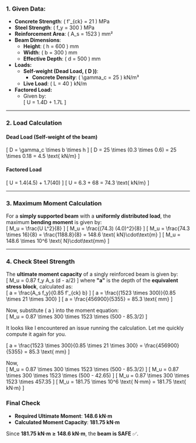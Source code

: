 ### **1. Given Data:**  
- **Concrete Strength**: \( f'_{ck} = 21 \) MPa  
- **Steel Strength**: \( f_y = 300 \) MPa  
- **Reinforcement Area**: \( A_s = 1523 \) mm²  
- **Beam Dimensions**:  
  - **Height**: \( h = 600 \) mm  
  - **Width**: \( b = 300 \) mm  
  - **Effective Depth**: \( d = 500 \) mm  
- **Loads:**  
  - **Self-weight (Dead Load, \( D \))**:  
    - **Concrete Density**: \( \gamma_c = 25 \) kN/m³  
  - **Live Load**: \( L = 40 \) kN/m  
- **Factored Load:**  
  - Given by:  
    \[
    U = 1.4D + 1.7L
    \]

---

### **2. Load Calculation**  
#### **Dead Load (Self-weight of the beam)**  
\[
D = \gamma_c \times b \times h
\]
\[
D = 25 \times (0.3 \times 0.6) = 25 \times 0.18 = 4.5 \text{ kN/m}
\]

#### **Factored Load**  
\[
U = 1.4(4.5) + 1.7(40)
\]
\[
U = 6.3 + 68 = 74.3 \text{ kN/m}
\]

---

### **3. Maximum Moment Calculation**  
For a **simply supported beam** with a **uniformly distributed load**, the maximum **bending moment** is given by:  
\[
M_u = \frac{U L^2}{8}
\]
\[
M_u = \frac{(74.3) (4.0)^2}{8}
\]
\[
M_u = \frac{74.3 \times 16}{8} = \frac{1188.8}{8} = 148.6 \text{ kN}\cdot\text{m}
\]
\[
M_u = 148.6 \times 10^6 \text{ N}\cdot\text{mm}
\]

---

### **4. Check Steel Strength**  
The **ultimate moment capacity** of a singly reinforced beam is given by:  
\[
M_u = 0.87 f_y A_s (d - a/2)
\]
where **"a"** is the depth of the **equivalent stress block**, calculated as:  
\[
a = \frac{A_s f_y}{0.85 f'_{ck} b}
\]
\[
a = \frac{(1523 \times 300)}{0.85 \times 21 \times 300}
\]
\[
a = \frac{456900}{5355} = 85.3 \text{ mm}
\]

Now, substitute \( a \) into the moment equation:  
\[
M_u = 0.87 \times 300 \times 1523 \times (500 - 85.3/2)
\]

It looks like I encountered an issue running the calculation. Let me quickly compute it again for you.  

\[
a = \frac{1523 \times 300}{0.85 \times 21 \times 300} = \frac{456900}{5355} = 85.3 \text{ mm}
\]

Now,  
\[
M_u = 0.87 \times 300 \times 1523 \times (500 - 85.3/2)
\]
\[
M_u = 0.87 \times 300 \times 1523 \times (500 - 42.65)
\]
\[
M_u = 0.87 \times 300 \times 1523 \times 457.35
\]
\[
M_u = 181.75 \times 10^6 \text{ N·mm} = 181.75 \text{ kN·m}
\]

### **Final Check**  
- **Required Ultimate Moment**: **148.6 kN·m**  
- **Calculated Moment Capacity**: **181.75 kN·m**  

Since **181.75 kN·m** **≥** **148.6 kN·m**, the **beam is SAFE** ✅.
